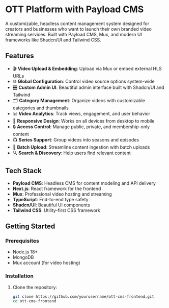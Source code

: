 # OTT Platform with Payload CMS

A customizable, headless content management system designed for creators and businesses who want to launch their own branded video streaming services. Built with Payload CMS, Mux, and modern UI frameworks like Shadcn/UI and Tailwind CSS.

## Features

- 🎬 **Video Upload & Embedding**: Upload via Mux or embed external HLS URLs
- 🌐 **Global Configuration**: Control video source options system-wide
- 🎛️ **Custom Admin UI**: Beautiful admin interface built with Shadcn/UI and Tailwind
- 🗂️ **Category Management**: Organize videos with customizable categories and thumbnails
- 📊 **Video Analytics**: Track views, engagement, and user behavior
- 📱 **Responsive Design**: Works on all devices from desktop to mobile
- 🔒 **Access Control**: Manage public, private, and membership-only content
- 📺 **Series Support**: Group videos into seasons and episodes
- 🔄 **Batch Upload**: Streamline content ingestion with batch uploads
- 🔍 **Search & Discovery**: Help users find relevant content

## Tech Stack

- **Payload CMS**: Headless CMS for content modeling and API delivery
- **Next.js**: React framework for the frontend
- **Mux**: Professional video hosting and streaming
- **TypeScript**: End-to-end type safety
- **Shadcn/UI**: Beautiful UI components
- **Tailwind CSS**: Utility-first CSS framework

## Getting Started

### Prerequisites

- Node.js 18+
- MongoDB
- Mux account (for video hosting)

### Installation

1. Clone the repository:
   ```bash
   git clone https://github.com/yourusername/ott-cms-frontend.git
   cd ott-cms-frontend
   ```

